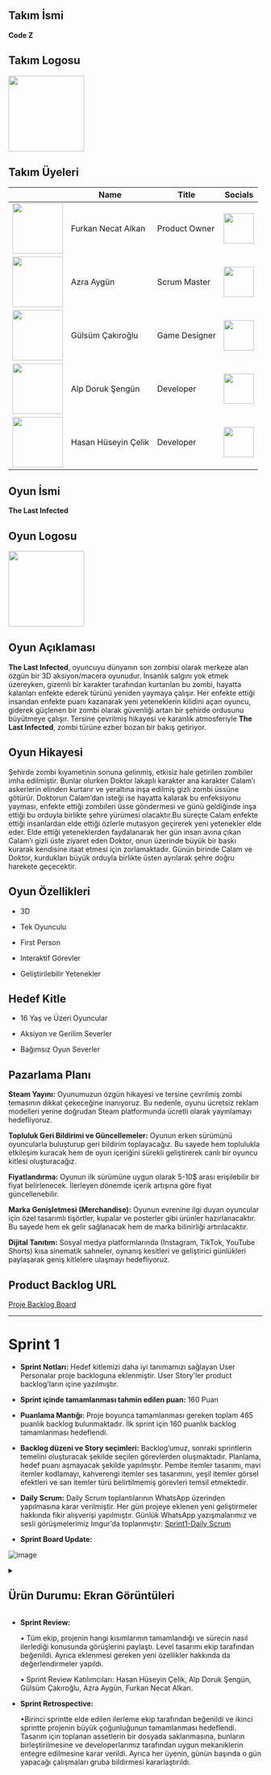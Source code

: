 ## Takım İsmi

**Code Z**
## Takım Logosu
<img src="https://github.com/user-attachments/assets/f866cf6f-75d8-4e16-beb9-898ab1a9586e" width="150"/>

## Takım Üyeleri

|          | Name     | Title    |  Socials | 
|----------|----------|----------|----------|
|<img src="https://github.com/user-attachments/assets/99435d80-635a-4941-bcde-bee1017bc700" width="100"/>|Furkan Necat Alkan|Product Owner |<a href="https://www.linkedin.com/in/furkannecatalkan/?utm_source=share&utm_campaign=share_via&utm_content=profile&utm_medium=android_app"> <img src="https://github.com/user-attachments/assets/a5b18c01-d8c7-4dd5-becd-403e0f788d0a" width="60" /> </a> 
|<img src="https://github.com/user-attachments/assets/90c4db97-ddd4-4979-ae74-0268f1763e3e" width="100"/>|Azra Aygün   | Scrum Master  |<a href="https://www.linkedin.com/in/azra-ayg%C3%BCn-564a3629a?utm_source=share&utm_campaign=share_via&utm_content=profile&utm_medium=ios_app"> <img src="https://github.com/user-attachments/assets/a5b18c01-d8c7-4dd5-becd-403e0f788d0a" width="60" /></a>|
|<img src="https://github.com/user-attachments/assets/e076250e-ad53-4f40-a156-3dd28ba5b116" width="100"/>|Gülsüm Çakıroğlu   | Game Designer  |<a href="https://www.linkedin.com/in/g%C3%BCls%C3%BCm-%C3%A7ak%C4%B1ro%C4%9Flu-a37350339?utm_source=share&utm_campaign=share_via&utm_content=profile&utm_medium=android_app"> <img src="https://github.com/user-attachments/assets/a5b18c01-d8c7-4dd5-becd-403e0f788d0a" width="60" /> </a>|
|<img src="https://github.com/user-attachments/assets/ddf4b2a6-d4db-4ff4-b1d8-e5c7988fa82a" width="100"/>|Alp Doruk Şengün|	Developer |<a href="https://www.linkedin.com/in/alpsengun?utm_source=share&utm_campaign=share_via&utm_content=profile&utm_medium=android_app"> <img src="https://github.com/user-attachments/assets/a5b18c01-d8c7-4dd5-becd-403e0f788d0a" width="60" /> </a>|
|<img src="https://github.com/user-attachments/assets/abdbfdeb-e5f3-4bbd-9079-4f77f68ed9b0"  width="100"/>|Hasan Hüseyin Çelik|	Developer |<a href="https://www.linkedin.com/in/hasan-h%C3%BCseyin-%C3%A7elik-651398297/"> <img src="https://github.com/user-attachments/assets/a5b18c01-d8c7-4dd5-becd-403e0f788d0a" width="60" /> </a>|
## Oyun İsmi

**The Last Infected**
## Oyun Logosu

<img src="https://github.com/user-attachments/assets/b7c732f4-4929-4077-8789-0d8a49e9dbc4" width="150"/> 

## Oyun Açıklaması

**The Last Infected**, oyuncuyu dünyanın son zombisi olarak merkeze alan özgün bir 3D aksiyon/macera oyunudur. İnsanlık salgını yok etmek üzereyken, gizemli bir karakter tarafından kurtarılan bu zombi, hayatta kalanları enfekte ederek türünü yeniden yaymaya çalışır. Her enfekte ettiği insandan enfekte puanı kazanarak yeni yeteneklerin kilidini açan oyuncu, giderek güçlenen bir zombi olarak güvenliği artan bir şehirde ordusunu büyütmeye çalışır. Tersine çevrilmiş hikayesi ve karanlık atmosferiyle **The Last Infected**, zombi türüne ezber bozan bir bakış getiriyor.



## Oyun Hikayesi

Şehirde zombi kıyametinin sonuna gelinmiş, etkisiz hale getirilen zombiler imha edilmiştir. Bunlar olurken Doktor lakaplı karakter ana karakter Calam’ı askerlerin elinden kurtarır ve yeraltına inşa edilmiş gizli zombi üssüne götürür. Doktorun Calam’dan isteği ise hayatta kalarak bu enfeksiyonu yayması, enfekte ettiği zombileri üsse göndermesi ve günü geldiğinde inşa ettiği bu orduyla birlikte şehre yürümesi olacaktır.Bu süreçte Calam enfekte ettiği insanlardan elde ettiği özlerle mutasyon geçirerek yeni yetenekler elde eder. Elde ettiği yeteneklerden faydalanarak her gün insan avına çıkan Calam’ı gizli üste ziyaret eden Doktor, onun üzerinde büyük bir baskı kurarak kendisine itaat etmesi için zorlamaktadır. Günün birinde Calam ve Doktor, kurdukları büyük orduyla birlikte üsten ayrılarak şehre doğru harekete geçecektir.



## Oyun Özellikleri

- 3D

- Tek Oyunculu

- First Person

- Interaktif Görevler

- Geliştirilebilir Yetenekler

## Hedef Kitle
- 16 Yaş ve Üzeri Oyuncular

- Aksiyon ve Gerilim Severler

- Bağımsız Oyun Severler
 ## Pazarlama Planı

**Steam Yayını:** Oyunumuzun özgün hikayesi ve tersine çevrilmiş zombi temasının dikkat çekeceğine inanıyoruz. Bu nedenle, oyunu ücretsiz reklam modelleri yerine doğrudan Steam platformunda ücretli olarak yayınlamayı hedefliyoruz.

**Topluluk Geri Bildirimi ve Güncellemeler:** Oyunun erken sürümünü oyuncularla buluşturup geri bildirim toplayacağız. Bu sayede hem toplulukla etkileşim kuracak hem de oyun içeriğini sürekli geliştirerek canlı bir oyuncu kitlesi oluşturacağız.

**Fiyatlandırma:** Oyunun ilk sürümüne uygun olarak 5-10$ arası erişilebilir bir fiyat belirlenecek. İlerleyen dönemde içerik artışına göre fiyat güncellenebilir.

**Marka Genişletmesi (Merchandise):** Oyunun evrenine ilgi duyan oyuncular için özel tasarımlı tişörtler, kupalar ve posterler gibi ürünler hazırlanacaktır. Bu sayede hem ek gelir sağlanacak hem de marka bilinirliği artırılacaktır.

**Dijital Tanıtım:** Sosyal medya platformlarında (Instagram, TikTok, YouTube Shorts) kısa sinematik sahneler, oynanış kesitleri ve geliştirici günlükleri paylaşarak geniş kitlelere ulaşmayı hedefliyoruz.

## Product Backlog URL

[Proje Backlog Board](https://miro.com/welcomeonboard/V1dNWGg0Z3IySmJWM0N0LzN2S2ZSSklZY2RDNlBid29YTm5kZ3BXaTZpVjJheDNjcXFMVzc3SjlTeGloM2djdGlEVTBrdlRyUGV2dlV6UU9BMXVhb1h4L3ZsNkgwaXRDNnNSdytzS0ZJdDRkVmlONUY5WDZCU3Q2ZXJNaC9zODlNakdSWkpBejJWRjJhRnhhb1UwcS9BPT0hdjE=?share_link_id=639204211720)

-----
# Sprint 1

- **Sprint Notları:** Hedef kitlemizi daha iyi tanımamızı sağlayan User Personalar proje backloguna eklenmiştir. User Story'ler product backlog'ların içine yazılmıştır.

- **Sprint içinde tamamlanması tahmin edilen puan:** 160 Puan

- **Puanlama Mantığı:**  Proje boyunca tamamlanması gereken toplam 465 puanlık backlog bulunmaktadır. İlk sprint için 160 puanlık backlog tamamlanması hedeflendi.

- **Backlog düzeni ve Story seçimleri:**  Backlog’umuz, sonraki sprintlerin temelini oluşturacak şekilde seçilen görevlerden oluşmaktadır. Planlama, hedef puanı aşmayacak şekilde yapılmıştır. Pembe itemler tasarımı, mavi itemler kodlamayı, kahverengi itemler ses tasarımını, yeşil itemler görsel efektleri ve sarı itemler türü belirtilmemiş görevleri temsil etmektedir.

- **Daily Scrum:** Daily Scrum toplantılarının WhatsApp üzerinden yapılmasına karar verilmiştir. Her gün projeye eklenen yeni geliştirmeler hakkında fikir alışverişi yapılmıştır. Günlük WhatsApp yazışmalarımız ve sesli görüşmelerimiz Imgur’da toplanmıştır: [Sprint1-Daily Scrum](https://imgur.com/a/oJoJam6)

- **Sprint Board Update:** 

![image](https://github.com/user-attachments/assets/396e24ba-47b2-46d1-97f8-d4d9b508d815)

<details>
  <summary>
   <h2>Ürün Durumu: Ekran Görüntüleri </h2>
   </summary>  
 <img src="https://github.com/user-attachments/assets/6e726663-c03f-4752-b7e4-a7ca2e3a17e4" width="800" />
  <img src="https://github.com/user-attachments/assets/6a18cf2c-0fec-4ed9-af94-26bd13c69779" width="800" />
  <img src="https://github.com/user-attachments/assets/cff0784c-b762-416d-ae9f-bf4cad59916d" width="800" />
<img src="https://github.com/user-attachments/assets/8519d3e1-8b08-4015-8b27-7ea1d1f76109" width="800" />

<img src="https://github.com/user-attachments/assets/830c14e4-1d9f-4645-b040-9d159f2cb9a2" width="800" />
<img src="https://github.com/user-attachments/assets/af54f88a-0251-49bc-85a4-a46767dada58" width="800" /> 
<img src="https://github.com/user-attachments/assets/2f6d96eb-ec0f-4646-9e99-b787d194cd0f" width="800" />



</details>



- **Sprint Review:**  

   • Tüm ekip, projenin hangi kısımlarının tamamlandığı ve sürecin nasıl ilerlediği konusunda görüşlerini paylaştı. Level tasarımı ekip tarafından beğenildi. Ayrıca eklenmesi gereken yeni özellikler hakkında da değerlendirmeler yapıldı.
   
  • Sprint Review Katılımcıları: Hasan Hüseyin Çelik, Alp Doruk Şengün, 	Gülsüm Çakıroğlu, Azra Aygün, 	Furkan Necat Alkan.

- **Sprint Retrospective:**

  •Birinci sprintte elde edilen ilerleme ekip tarafından beğenildi ve ikinci sprintte projenin büyük çoğunluğunun tamamlanması hedeflendi. Tasarım için toplanan assetlerin bir dosyada saklanmasına, bunların birleştirilmesine ve developerlarımız tarafından uygun mekaniklerin entegre edilmesine karar verildi. Ayrıca her üyenin, günün başında o gün yapacağı çalışmaları gruba bildirmesi kararlaştırıldı.  



